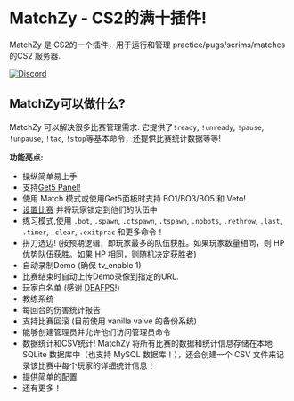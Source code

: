 MatchZy - CS2的满十插件!
==============

MatchZy 是 CS2的一个插件，用于运行和管理 practice/pugs/scrims/matches 的CS2 服务器.

[![Discord](https://discordapp.com/api/guilds/1169549878490304574/widget.png?style=banner2)](https://discord.gg/2zvhy9m7qg)


## MatchZy可以做什么?
MatchZy 可以解决很多比赛管理需求. 它提供了`!ready`, `!unready`, `!pause`, `!unpause`, `!tac`, `!stop`等基本命令，还提供比赛统计数据等等!

**功能亮点:**

* 操纵简单易上手
* 支持[Get5 Panel!](./get5.md)
* 使用 Match 模式或使用Get5面板时支持 BO1/BO3/BO5 和 Veto!
* [设置比赛](./match_setup) 并将玩家锁定到他们的队伍中
* 练习模式,使用 `.bot`, `.spawn`, `.ctspawn`, `.tspawn`, `.nobots`, `.rethrow`, `.last`, `.timer`, `.clear`, `.exitprac` 和更多命令！
* 拼刀选边! (按预期逻辑，即玩家最多的队伍获胜。如果玩家数量相同，则 HP 优势队伍获胜。如果 HP 相同，则随机决定获胜者)
* 自动录制Demo (确保 tv_enable 1)
* 比赛结束时自动上传Demo录像到指定的URL.
* 玩家白名单 (感谢 [DEAFPS](https://github.com/DEAFPS)!)
* 教练系统
* 每回合的伤害统计报告
* 支持比赛回滚 (目前使用 vanilla valve 的备份系统)
* 能够创建管理员并允许他们访问管理员命令
* 数据统计和CSV统计! MatchZy 将所有比赛的数据和统计信息存储在本地 SQLite 数据库中（也支持 MySQL 数据库！），还会创建一个 CSV 文件来记录该比赛中每个玩家的详细统计信息！
* 提供简单的配置
* 还有更多！